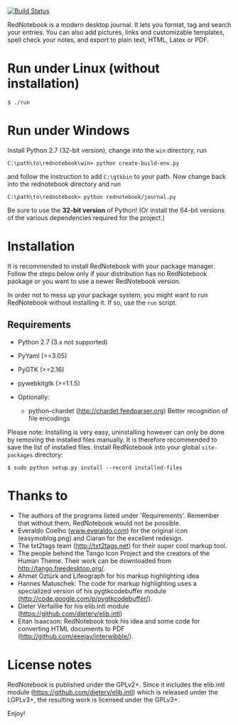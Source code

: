 [![Build Status](https://travis-ci.org/jendrikseipp/rednotebook.svg?branch=master)](https://travis-ci.org/jendrikseipp/rednotebook)

RedNotebook is a modern desktop journal. It lets you format, tag and
search your entries. You can also add pictures, links and customizable
templates, spell check your notes, and export to plain text, HTML,
Latex or PDF.

# Run under Linux (without installation)

    $ ./run

# Run under Windows

Install Python 2.7 (32-bit version), change into the `win` directory,
run

    C:\path\to\rednotebook\win> python create-build-env.py

and follow the instruction to add `C:\gtkbin` to your path. Now change
back into the rednotebook directory and run

    C:\path\to\rednotebook> python rednotebook/journal.py

Be sure to use the **32-bit version** of Python! (Or install the 64-bit
versions of the various dependencies required for the project.)


# Installation

It is recommended to install RedNotebook with your package manager.
Follow the steps below only if your distribution has no RedNotebook
package or you want to use a newer RedNotebook version.

In order not to mess up your package system, you might want to run
RedNotebook without installing it. If so, use the `run` script.

## Requirements
  - Python 2.7 (3.x not supported)
  - PyYaml (>=3.05)
  - PyGTK (>=2.16)
  - pywebkitgtk (>=1.1.5)

  - Optionally:
    - python-chardet (http://chardet.feedparser.org)
      Better recognition of file encodings

Please note: Installing is very easy, uninstalling however can only be
done by removing the installed files manually. It is therefore
recommended to save the list of installed files. Install RedNotebook
into your global `site-packages` directory:

    $ sudo python setup.py install --record installed-files


# Thanks to

- The authors of the programs listed under 'Requirements'. Remember that
  without them, RedNotebook would not be possible.
- Everaldo Coelho (www.everaldo.com) for the original icon
  (easymoblog.png) and Ciaran for the excellent redesign.
- The txt2tags team (http://txt2tags.net) for their super cool markup tool.
- The people behind the Tango Icon Project and the creators of the Human
  Theme. Their work can be downloaded from http://tango.freedesktop.org/.
- Ahmet Öztürk and Lifeograph for his markup highlighting idea
- Hannes Matuschek: The code for markup highlighting uses a specialized
  version of his pygtkcodebuffer module
  (http://code.google.com/p/pygtkcodebuffer/).
- Dieter Verfaillie for his elib.intl module
  (https://github.com/dieterv/elib.intl)
- Eitan Isaacson: RedNotebook took his idea and some code for converting
  HTML documents to PDF (http://github.com/eeejay/interwibble/).


# License notes

RedNotebook is published under the GPLv2+. Since it includes the
elib.intl module (https://github.com/dieterv/elib.intl) which is
released under the LGPLv3+, the resulting work is licensed under the
GPLv3+.


Enjoy!
